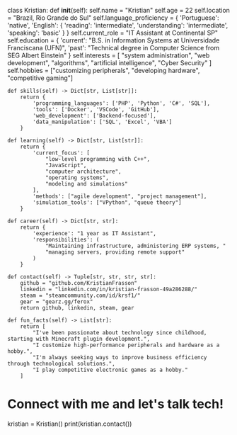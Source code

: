 class Kristian:
    def __init__(self):
        self.name = "Kristian"
        self.age = 22
        self.location = "Brazil, Rio Grande do Sul"
        self.language_proficiency = {
            'Portuguese': 'native',
            'English': {
                'reading': 'intermediate',
                'understanding': 'intermediate',
                'speaking': 'basic'
            }
        }
        self.current_role = "IT Assistant at Continental SP"
        self.education = {
            'current': "B.S. in Information Systems at Universidade Franciscana (UFN)",
            'past': "Technical degree in Computer Science from SEG Albert Einstein"
        }
        self.interests = [
            "system administration", "web development", 
            "algorithms", "artificial intelligence",
            "Cyber Security"
        ]
        self.hobbies = ["customizing peripherals", "developing hardware", "competitive gaming"]

    def skills(self) -> Dict[str, List[str]]:
        return {
            'programming_languages': ['PHP', 'Python', 'C#', 'SQL'],
            'tools': ['Docker', 'VSCode', 'GitHub'],
            'web_development': ['Backend-focused'],
            'data_manipulation': ['SQL', 'Excel', 'VBA']
        }

    def learning(self) -> Dict[str, List[str]]:
        return {
            'current_focus': [
                "low-level programming with C++", 
                "JavaScript",
                "computer architecture",
                "operating systems",
                "modeling and simulations"
            ],
            'methods': ["agile development", "project management"],
            'simulation_tools': ["VPython", "queue theory"]
        }

    def career(self) -> Dict[str, str]:
        return {
            'experience': "1 year as IT Assistant",
            'responsibilities': (
                "Maintaining infrastructure, administering ERP systems, "
                "managing servers, providing remote support"
            )
        }

    def contact(self) -> Tuple[str, str, str, str]:
        github = "github.com/KristianFrasson"
        linkedin = "linkedin.com/in/kristian-frasson-49a286288/"
        steam = "steamcommunity.com/id/krsf1/"
        gear = "gearz.gg/ferox"
        return github, linkedin, steam, gear

    def fun_facts(self) -> List[str]:
        return [
            "I've been passionate about technology since childhood, starting with Minecraft plugin development.",
            "I customize high-performance peripherals and hardware as a hobby.",
            "I'm always seeking ways to improve business efficiency through technological solutions.",
            "I play competitive electronic games as a hobby."
        ]

# Connect with me and let's talk tech!
kristian = Kristian()
print(kristian.contact())